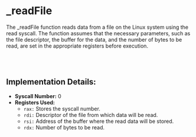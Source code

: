 # _readFile
The _readFile function reads data from a file on the Linux system using the read syscall. The function assumes that the necessary parameters, such as the file descriptor, the buffer for the data, and the number of bytes to be read, are set in the appropriate registers before execution.

<br><br>

## Implementation Details:
- **Syscall Number:** 0
- **Registers Used:**
    - `rax:` Stores the syscall number.
    - `rdi:` Descriptor of the file from which data will be read.
    - `rsi:` Address of the buffer where the read data will be stored.
    - `rdx:` Number of bytes to be read.